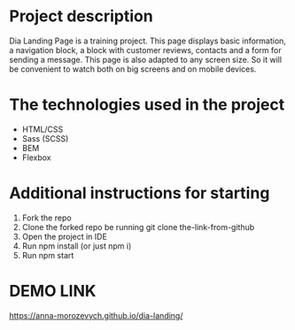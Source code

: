 # Project description
Dia Landing Page is a training project. This page displays basic information, a navigation block, a block with customer reviews, contacts and a form for sending a message.
This page is also adapted to any screen size. So it will be convenient to watch both on big screens and on mobile devices.

# The technologies used in the project
- HTML/CSS
- Sass (SCSS)
- BEM
- Flexbox

# Additional instructions for starting
1. Fork the repo
2. Clone the forked repo be running git clone the-link-from-github
3. Open the project in IDE
4. Run npm install (or just npm i)
5. Run npm start

# DEMO LINK
https://anna-morozevych.github.io/dia-landing/
